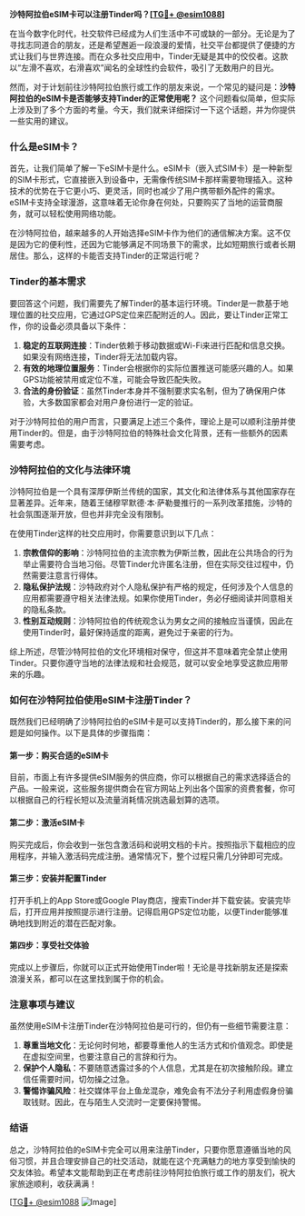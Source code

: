 **沙特阿拉伯eSIM卡可以注册Tinder吗？[[TG💪+ @esim1088](https://t.me/s/esim1088)]**

在当今数字化时代，社交软件已经成为人们生活中不可或缺的一部分。无论是为了寻找志同道合的朋友，还是希望邂逅一段浪漫的爱情，社交平台都提供了便捷的方式让我们与世界连接。而在众多社交应用中，Tinder无疑是其中的佼佼者。这款以“左滑不喜欢，右滑喜欢”闻名的全球性约会软件，吸引了无数用户的目光。

然而，对于计划前往沙特阿拉伯旅行或工作的朋友来说，一个常见的疑问是：**沙特阿拉伯的eSIM卡是否能够支持Tinder的正常使用呢？** 这个问题看似简单，但实际上涉及到了多个方面的考量。今天，我们就来详细探讨一下这个话题，并为你提供一些实用的建议。

### 什么是eSIM卡？

首先，让我们简单了解一下eSIM卡是什么。eSIM卡（嵌入式SIM卡）是一种新型的SIM卡形式，它直接嵌入到设备中，无需像传统SIM卡那样需要物理插入。这种技术的优势在于它更小巧、更灵活，同时也减少了用户携带额外配件的需求。eSIM卡支持全球漫游，这意味着无论你身在何处，只要购买了当地的运营商服务，就可以轻松使用网络功能。

在沙特阿拉伯，越来越多的人开始选择eSIM卡作为他们的通信解决方案。这不仅是因为它的便利性，还因为它能够满足不同场景下的需求，比如短期旅行或者长期居住。那么，这样的卡能否支持Tinder的正常运行呢？

### Tinder的基本需求

要回答这个问题，我们需要先了解Tinder的基本运行环境。Tinder是一款基于地理位置的社交应用，它通过GPS定位来匹配附近的人。因此，要让Tinder正常工作，你的设备必须具备以下条件：

1. **稳定的互联网连接**：Tinder依赖于移动数据或Wi-Fi来进行匹配和信息交换。如果没有网络连接，Tinder将无法加载内容。
2. **有效的地理位置服务**：Tinder会根据你的实际位置推送可能感兴趣的人。如果GPS功能被禁用或定位不准，可能会导致匹配失败。
3. **合法的身份验证**：虽然Tinder本身并不强制要求实名制，但为了确保用户体验，大多数国家都会对用户身份进行一定的验证。

对于沙特阿拉伯的用户而言，只要满足上述三个条件，理论上是可以顺利注册并使用Tinder的。但是，由于沙特阿拉伯的特殊社会文化背景，还有一些额外的因素需要考虑。

### 沙特阿拉伯的文化与法律环境

沙特阿拉伯是一个具有深厚伊斯兰传统的国家，其文化和法律体系与其他国家存在显著差异。近年来，随着王储穆罕默德·本·萨勒曼推行的一系列改革措施，沙特的社会氛围逐渐开放，但也并非完全没有限制。

在使用Tinder这样的社交应用时，你需要意识到以下几点：

1. **宗教信仰的影响**：沙特阿拉伯的主流宗教为伊斯兰教，因此在公共场合的行为举止需要符合当地习俗。尽管Tinder允许匿名注册，但在实际交往过程中，仍然需要注意言行得体。
2. **隐私保护法规**：沙特政府对个人隐私保护有严格的规定，任何涉及个人信息的应用都需要遵守相关法律法规。如果你使用Tinder，务必仔细阅读并同意相关的隐私条款。
3. **性别互动规则**：沙特阿拉伯的传统观念认为男女之间的接触应当谨慎，因此在使用Tinder时，最好保持适度的距离，避免过于亲密的行为。

综上所述，尽管沙特阿拉伯的文化环境相对保守，但这并不意味着完全禁止使用Tinder。只要你遵守当地的法律法规和社会规范，就可以安全地享受这款应用带来的乐趣。

### 如何在沙特阿拉伯使用eSIM卡注册Tinder？

既然我们已经明确了沙特阿拉伯的eSIM卡是可以支持Tinder的，那么接下来的问题是如何操作。以下是具体的步骤指南：

#### 第一步：购买合适的eSIM卡
目前，市面上有许多提供eSIM服务的供应商，你可以根据自己的需求选择适合的产品。一般来说，这些服务提供商会在官方网站上列出各个国家的资费套餐，你可以根据自己的行程长短以及流量消耗情况挑选最划算的选项。

#### 第二步：激活eSIM卡
购买完成后，你会收到一张包含激活码和说明文档的卡片。按照指示下载相应的应用程序，并输入激活码完成注册。通常情况下，整个过程只需几分钟即可完成。

#### 第三步：安装并配置Tinder
打开手机上的App Store或Google Play商店，搜索Tinder并下载安装。安装完毕后，打开应用并按照提示进行注册。记得启用GPS定位功能，以便Tinder能够准确地找到附近的潜在匹配对象。

#### 第四步：享受社交体验
完成以上步骤后，你就可以正式开始使用Tinder啦！无论是寻找新朋友还是探索浪漫关系，都可以在这里找到属于你的机会。

### 注意事项与建议

虽然使用eSIM卡注册Tinder在沙特阿拉伯是可行的，但仍有一些细节需要注意：

1. **尊重当地文化**：无论何时何地，都要尊重他人的生活方式和价值观念。即使是在虚拟空间里，也要注意自己的言辞和行为。
2. **保护个人隐私**：不要随意透露过多的个人信息，尤其是在初次接触阶段。建立信任需要时间，切勿操之过急。
3. **警惕诈骗风险**：社交媒体平台上鱼龙混杂，难免会有不法分子利用虚假身份骗取钱财。因此，在与陌生人交流时一定要保持警惕。

### 结语

总之，沙特阿拉伯的eSIM卡完全可以用来注册Tinder，只要你愿意遵循当地的风俗习惯，并且合理安排自己的社交活动，就能在这个充满魅力的地方享受到愉快的交友体验。希望本文能帮助到正在考虑前往沙特阿拉伯旅行或工作的朋友们，祝大家旅途顺利，收获满满！

[[TG💪+ @esim1088](https://t.me/s/esim1088) ![Image](https://i.postimg.cc/4NQfJmqS/Snipaste-2025-05-13-00-14-12.png)]